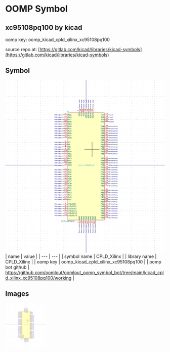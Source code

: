 # OOMP Symbol  
## xc95108pq100  by kicad  
  
oomp key: oomp_kicad_cpld_xilinx_xc95108pq100  
  
source repo at: [https://gitlab.com/kicad/libraries/kicad-symbols](https://gitlab.com/kicad/libraries/kicad-symbols)  
## Symbol  
  
[![working.png](working_600.png)](working.png)  
| name | value | 
| --- | --- | 
| symbol name | CPLD_Xilinx | 
| library name | CPLD_Xilinx | 
| oomp key | oomp_kicad_cpld_xilinx_xc95108pq100 | 
| oomp bot github | https://github.com/oomlout/oomlout_oomp_symbol_bot/tree/main/kicad_cpld_xilinx_xc95108pq100/working | 
## Images  
  
[![working.png](working_140.png)](working.png)  
